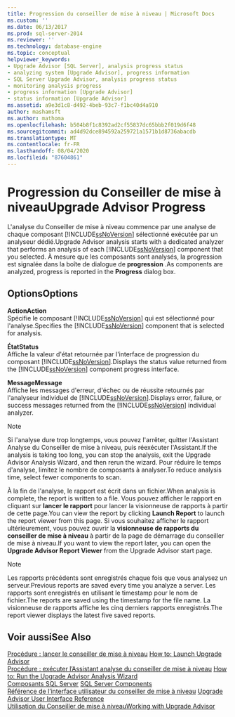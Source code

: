```yaml
---
title: Progression du conseiller de mise à niveau | Microsoft Docs
ms.custom: ''
ms.date: 06/13/2017
ms.prod: sql-server-2014
ms.reviewer: ''
ms.technology: database-engine
ms.topic: conceptual
helpviewer_keywords:
- Upgrade Advisor [SQL Server], analysis progress status
- analyzing system [Upgrade Advisor], progress information
- SQL Server Upgrade Advisor, analysis progress status
- monitoring analysis progress
- progress information [Upgrade Advisor]
- status information [Upgrade Advisor]
ms.assetid: a9e3d1c8-d492-4beb-93c7-f1bc40d4a910
author: mashamsft
ms.author: mathoma
ms.openlocfilehash: b504b8f1c8392ad2cf55837dc65bbb2f019d6f48
ms.sourcegitcommit: ad4d92dce894592a259721a1571b1d8736abacdb
ms.translationtype: MT
ms.contentlocale: fr-FR
ms.lasthandoff: 08/04/2020
ms.locfileid: "87604861"
---
```

# <a name="upgrade-advisor-progress"></a><span data-ttu-id="3f518-102">Progression du Conseiller de mise à niveau</span><span class="sxs-lookup"><span data-stu-id="3f518-102">Upgrade Advisor Progress</span></span>
  <span data-ttu-id="3f518-103">L'analyse du Conseiller de mise à niveau commence par une analyse de chaque composant [!INCLUDE[ssNoVersion](../../includes/ssnoversion-md.md)] sélectionné exécutée par un analyseur dédié.</span><span class="sxs-lookup"><span data-stu-id="3f518-103">Upgrade Advisor analysis starts with a dedicated analyzer that performs an analysis of each [!INCLUDE[ssNoVersion](../../includes/ssnoversion-md.md)] component that you selected.</span></span> <span data-ttu-id="3f518-104">À mesure que les composants sont analysés, la progression est signalée dans la boîte de dialogue de **progression** .</span><span class="sxs-lookup"><span data-stu-id="3f518-104">As components are analyzed, progress is reported in the **Progress** dialog box.</span></span>  
  
## <a name="options"></a><span data-ttu-id="3f518-105">Options</span><span class="sxs-lookup"><span data-stu-id="3f518-105">Options</span></span>  
 <span data-ttu-id="3f518-106">**Action**</span><span class="sxs-lookup"><span data-stu-id="3f518-106">**Action**</span></span>  
 <span data-ttu-id="3f518-107">Spécifie le composant [!INCLUDE[ssNoVersion](../../includes/ssnoversion-md.md)] qui est sélectionné pour l'analyse.</span><span class="sxs-lookup"><span data-stu-id="3f518-107">Specifies the [!INCLUDE[ssNoVersion](../../includes/ssnoversion-md.md)] component that is selected for analysis.</span></span>  
  
 <span data-ttu-id="3f518-108">**État**</span><span class="sxs-lookup"><span data-stu-id="3f518-108">**Status**</span></span>  
 <span data-ttu-id="3f518-109">Affiche la valeur d'état retournée par l'interface de progression du composant [!INCLUDE[ssNoVersion](../../includes/ssnoversion-md.md)].</span><span class="sxs-lookup"><span data-stu-id="3f518-109">Displays the status value returned from the [!INCLUDE[ssNoVersion](../../includes/ssnoversion-md.md)] component progress interface.</span></span>  
  
 <span data-ttu-id="3f518-110">**Message**</span><span class="sxs-lookup"><span data-stu-id="3f518-110">**Message**</span></span>  
 <span data-ttu-id="3f518-111">Affiche les messages d'erreur, d'échec ou de réussite retournés par l'analyseur individuel de [!INCLUDE[ssNoVersion](../../includes/ssnoversion-md.md)].</span><span class="sxs-lookup"><span data-stu-id="3f518-111">Displays error, failure, or success messages returned from the [!INCLUDE[ssNoVersion](../../includes/ssnoversion-md.md)] individual analyzer.</span></span>  
  
> [!NOTE]  
>  <span data-ttu-id="3f518-112">Si l'analyse dure trop longtemps, vous pouvez l'arrêter, quitter l'Assistant Analyse du Conseiller de mise à niveau, puis réexécuter l'Assistant.</span><span class="sxs-lookup"><span data-stu-id="3f518-112">If the analysis is taking too long, you can stop the analysis, exit the Upgrade Advisor Analysis Wizard, and then rerun the wizard.</span></span> <span data-ttu-id="3f518-113">Pour réduire le temps d'analyse, limitez le nombre de composants à analyser.</span><span class="sxs-lookup"><span data-stu-id="3f518-113">To reduce analysis time, select fewer components to scan.</span></span>  
  
 <span data-ttu-id="3f518-114">À la fin de l'analyse, le rapport est écrit dans un fichier.</span><span class="sxs-lookup"><span data-stu-id="3f518-114">When analysis is complete, the report is written to a file.</span></span> <span data-ttu-id="3f518-115">Vous pouvez afficher le rapport en cliquant sur **lancer le rapport** pour lancer la visionneuse de rapports à partir de cette page.</span><span class="sxs-lookup"><span data-stu-id="3f518-115">You can view the report by clicking **Launch Report** to launch the report viewer from this page.</span></span> <span data-ttu-id="3f518-116">Si vous souhaitez afficher le rapport ultérieurement, vous pouvez ouvrir la **visionneuse de rapports du conseiller de mise à niveau** à partir de la page de démarrage du conseiller de mise à niveau.</span><span class="sxs-lookup"><span data-stu-id="3f518-116">If you want to view the report later, you can open the **Upgrade Advisor Report Viewer** from the Upgrade Advisor start page.</span></span>  
  
> [!NOTE]  
>  <span data-ttu-id="3f518-117">Les rapports précédents sont enregistrés chaque fois que vous analysez un serveur.</span><span class="sxs-lookup"><span data-stu-id="3f518-117">Previous reports are saved every time you analyze a server.</span></span> <span data-ttu-id="3f518-118">Les rapports sont enregistrés en utilisant le timestamp pour le nom de fichier.</span><span class="sxs-lookup"><span data-stu-id="3f518-118">The reports are saved using the timestamp for the file name.</span></span> <span data-ttu-id="3f518-119">La visionneuse de rapports affiche les cinq derniers rapports enregistrés.</span><span class="sxs-lookup"><span data-stu-id="3f518-119">The report viewer displays the latest five saved reports.</span></span>  
  
## <a name="see-also"></a><span data-ttu-id="3f518-120">Voir aussi</span><span class="sxs-lookup"><span data-stu-id="3f518-120">See Also</span></span>  
 <span data-ttu-id="3f518-121">[Procédure : lancer le conseiller de mise à niveau](../../../2014/sql-server/install/how-to-launch-upgrade-advisor.md) </span><span class="sxs-lookup"><span data-stu-id="3f518-121">[How to: Launch Upgrade Advisor](../../../2014/sql-server/install/how-to-launch-upgrade-advisor.md) </span></span>  
 <span data-ttu-id="3f518-122">[Procédure : exécuter l’Assistant analyse du conseiller de mise à niveau](../../../2014/sql-server/install/how-to-run-the-upgrade-advisor-analysis-wizard.md) </span><span class="sxs-lookup"><span data-stu-id="3f518-122">[How to: Run the Upgrade Advisor Analysis Wizard](../../../2014/sql-server/install/how-to-run-the-upgrade-advisor-analysis-wizard.md) </span></span>  
 <span data-ttu-id="3f518-123">[Composants SQL Server](../../../2014/sql-server/install/sql-server-components.md) </span><span class="sxs-lookup"><span data-stu-id="3f518-123">[SQL Server Components](../../../2014/sql-server/install/sql-server-components.md) </span></span>  
 <span data-ttu-id="3f518-124">[Référence de l’interface utilisateur du conseiller de mise à niveau](../../../2014/sql-server/install/upgrade-advisor-user-interface-reference.md) </span><span class="sxs-lookup"><span data-stu-id="3f518-124">[Upgrade Advisor User Interface Reference](../../../2014/sql-server/install/upgrade-advisor-user-interface-reference.md) </span></span>  
 [<span data-ttu-id="3f518-125">Utilisation du Conseiller de mise à niveau</span><span class="sxs-lookup"><span data-stu-id="3f518-125">Working with Upgrade Advisor</span></span>](../../../2014/sql-server/install/working-with-upgrade-advisor.md)  
  
  
